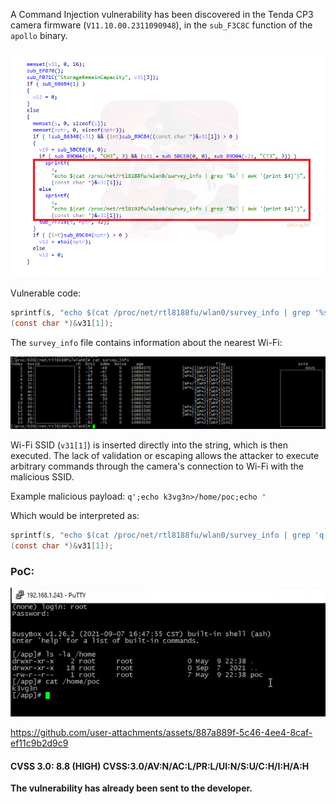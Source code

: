 
A Command Injection vulnerability has been discovered in the Tenda CP3 camera firmware (`V11.10.00.2311090948`), in the `sub_F3C8C` function of the `apollo` binary.

![](https://raw.githubusercontent.com/k3vg3n/researches/refs/heads/main/attachments/RCE_in_Tenda_CP3_camera/sub_F3C8C_vuln_code_k.png)

Vulnerable code:
````c
sprintf(s, "echo $(cat /proc/net/rtl8188fu/wlan0/survey_info | grep '%s' | awk '{print $4}')", 
(const char *)&v31[1]);
````

The `survey_info` file contains information about the nearest Wi-Fi:

![](https://raw.githubusercontent.com/k3vg3n/researches/refs/heads/main/attachments/RCE_in_Tenda_CP3_camera/survey_info.png)

Wi-Fi SSID (`v31[1]`) is inserted directly into the string, which is then executed. 
The lack of validation or escaping allows the attacker to execute arbitrary commands through the camera's connection to Wi-Fi with the malicious SSID.

Example malicious payload:
`q';echo k3vg3n>/home/poc;echo '`

Which would be interpreted as:
````c
sprintf(s, "echo $(cat /proc/net/rtl8188fu/wlan0/survey_info | grep 'q';echo k3vg3n>/home/poc;echo '' | awk '{print $4}')", 
(const char *)&v31[1]);
````

### PoC:

![](https://raw.githubusercontent.com/k3vg3n/researches/refs/heads/main/attachments/RCE_in_Tenda_CP3_camera/PoC_screenshot.png)




https://github.com/user-attachments/assets/887a889f-5c46-4ee4-8caf-ef11c9b2d9c9

#### CVSS 3.0: **8.8 (HIGH) CVSS:3.0/AV:N/AC:L/PR:L/UI:N/S:U/C:H/I:H/A:H**

**The vulnerability has already been sent to the developer.**

